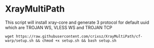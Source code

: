 # XrayMultiPath
This script will install xray-core and generate 3 protocol for default uuid which are TROJAN WS, VLESS WS and TROJAN TCP


```
wget https://raw.githubusercontent.com/crixsz/XrayMultiPath/cf-warp/setup.sh && chmod +x setup.sh && bash setup.sh
